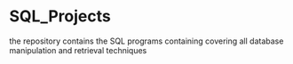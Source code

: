 # SQL_Projects
the repository contains the SQL programs containing covering all database manipulation and retrieval techniques
